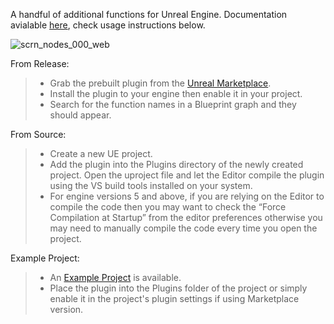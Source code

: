 A handful of additional functions for Unreal Engine. Documentation avialable [here](https://jawadato.github.io/native-function-library-docs), check usage instructions below.

![scrn_nodes_000_web](https://github.com/jawadato/native-function-library/assets/18325896/106b5a36-b229-4186-ab50-b25414d92470)


From Release:

> - Grab the prebuilt plugin from the [Unreal Marketplace](https://www.unrealengine.com/marketplace/en-US/profile/jawadato).
> - Install the plugin to your engine then enable it in your project.
> - Search for the function names in a Blueprint graph and they should appear.


From Source:

> - Create a new UE project.
> - Add the plugin into the Plugins directory of the newly created project. Open the uproject file and let the Editor compile the plugin using the VS build tools installed on your system.
> - For engine versions 5 and above, if you are relying on the Editor to compile the code then you may want to check the “Force Compilation at Startup” from the editor preferences otherwise you may need to manually compile the code every time you open the project.


Example Project:

> - An [Example Project](https://jawadato.itch.io/native-function-library-example) is available.
> - Place the plugin into the Plugins folder of the project or simply enable it in the project's plugin settings if using Marketplace version.
